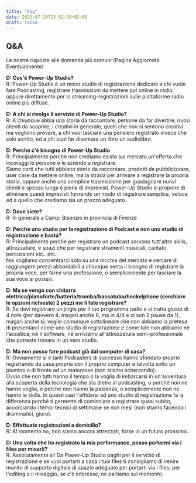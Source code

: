 ```yaml
---
title: "Faq"
date: 2023-07-26T13:52:50+02:00
draft: false
---
```


## Q&A

Le nostre risposte alle domande più comuni (Pagina Aggiornata Eventualmente)

**D: Cos'è Power-Up Studio?**  
R: Power-Up Studio è un micro studio di registrazione dedicato a chi vuole fare Podcasting, registrare trasmissioni da mettere poi online in radio oppure direttamente per lo streaming-registrazioni sulle piattaforme radio online più diffuse.

**D: A chi si rivolge il servizio di Power-Up Studio?**  
R: A chiunque abbia una storia da raccontare, persone da far divertire, nuovi clienti da scoprire; i creativi in generale, quelli che non si sentono creativi ma vogliono provare, a chi vuol lasciare una pensiero registrato invece che solo scritto, ed a chi vuol far diventare un libro un audiolibro.

**D: Perché c'è bisogno di Power-Up Studio**  
R: Principalmente perché non crediamo esista sul mercato un'offerta che incoraggi le persone e le aziende a registrare.   
Siamo certi che tutti abbiano storie da raccontare, prodotti da pubblicizzare, user case da mettere online, ma la strada per arrivare a registrare la propria storia, oppure anche una semplice trasmissione per guadagnare nuovi clienti è spesso lunga e piena di imprevisti.
Power-Up Studio si propone di eliminare questi imprevisti fornendo un modo di registrare semplice, veloce ed a quello che crediamo sia un prezzo adeguato.

**D: Dove siete?**  
R: In generale a Campi Bisenzio in provincia di Firenze

**D: Perché uno studio per la registrazione di Podcast e non uno studio di registrazione e basta?**  
R: Principalmente perché per registrare un podcast servono tutt'altre skills, attrezzature, e  spazi che per registrare strumenti musicali, cantato percussioni etc.. etc..  
Noi vogliamo concentrarci solo su una nicchia del mercato e cercare di raggiungere prezzi abbordabili a chiunque senta il bisogno di registrare la propria voce, per farne una professione, o semplicemente per lasciare la sua voce ai posteri.

**D: Ma se vengo con chitarra elettrica/pianoforte/batteria/tromba/bassotuba/heckelphone (cerchiare le opzioni richieste) 2 pezzi me li fate registrare?**  
R: Se devi registrare un jingle per il tuo programma radio e si tratta giusto di 4 note (per davvero 4, magari anche 8, ma in 4/4 e ci son 2 pause da 1), magari anche si; voglio comunque sottolineare che non abbiamo la pretesa di presentarci come uno studio di registrazione e come tale non abbiamo né l'acustica, né il software, né arriviamo all'attrezzatura semi-professionale che potreste trovare in un vero studio.

**D: Ma non posso fare podcast già dal computer di casa?**  
R: Ovviamente si e tanti Podcasters di successo hanno sfondato proprio registrando da casa propria con il proprio computer e talvolta sotto un piumino o di fronte ad un materasso (non stiamo scherzando).  
Ovvio che non tutti hanno il tempo o la voglia di imbarcarsi in un'avventura alla scoperta della tecnologia che sta dietro al podcasting, o perché non ne hanno voglia, o perché non hanno la pazienza, o semplicemente non ne hanno le skills.
In questi casi l'affidarsi ad uno studio di registrazione fa la differenza perché ti permette di cominciare a registrare quasi subito, accorciando i tempi tecnici di settimane se non mesi (non stiamo facendo i drammatici, giuro).

**D: Effettuate registrazioni a domicilio?**  
R: Al momento no, non siamo ancora attrezzati, forse in un futuro prossimo.

**D: Una volta che ho registrato la mia performance, posso portarmi via i files per mixarli?**  
R: Assolutamente si! Da Power-Up Studio paghi per il servizio di registrazione e se vuoi portarti a casa i tuoi files ti consigliamo di venire munito di supporto digitale di spazio adeguato per portarti via i files; per l'editing o il mixaggio, se c'è interesse, ne parliamo sul momento.